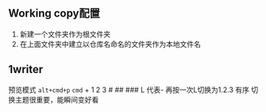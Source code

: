 ## Working copy配置
1. 新建一个文件夹作为根文件夹
2. 在上面文件夹中建立以仓库名命名的文件夹作为本地文件名

## 1writer
预览模式 `alt+cmd+p`
`cmd` + 1 2 3 # ## ### 
L 代表- 再按一次L切换为1.2.3 有序
切换主题很重要，能瞬间变好看
